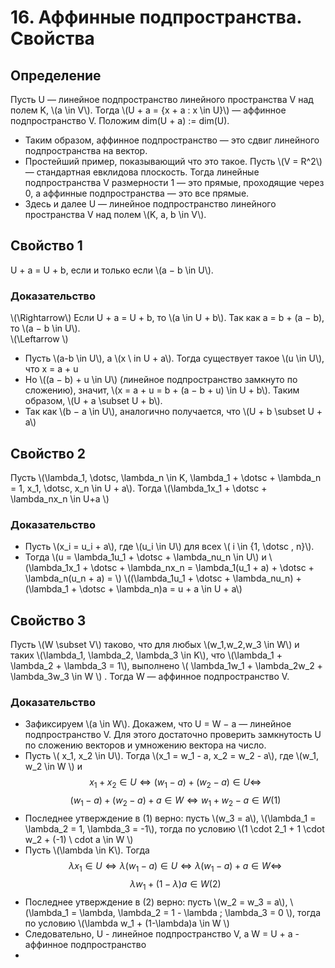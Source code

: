 # 16. Аффинные подпространства. Свойства

## Определение
Пусть U — линейное подпространство линейного
пространства V над полем K, \\(a \in V\\). Тогда
\\(U + a = {x + a : x \in U}\\) — аффинное подпространство V.
Положим dim(U + a) := dim(U).

- Таким образом, аффинное подпространство — это
  сдвиг линейного подпространства на вектор.
- Простейший пример, показывающий что это такое.
  Пусть \\(V = R^2\\) — стандартная евклидова плоскость. Тогда
  линейные подпространства V размерности 1 — это
  прямые, проходящие через 0, а аффинные
  подпространства — это все прямые.
- Здесь и далее U — линейное подпространство
  линейного пространства V над полем \\(K, a, b \in V\\).

## Свойство 1
U + a = U + b, если и только если \\(a − b \in U\\).
### Доказательство
\\(\Rightarrow\\) Если U + a = U + b, то \\(a \in U + b\\). Так как
a = b + (a − b), то \\(a − b \in U\\).  
\\(\Leftarrow \\)  
- Пусть \\(a-b \in U\\), а \\(x \ in U + a\\). Тогда существует такое
\\(u \in U\\), что x = a + u
- Но \\((a − b) + u \in U\\) (линейное подпространство замкнуто по
  сложению), значит, \\(x = a + u = b + (a − b + u) \in U + b\\). Таким
  образом, \\(U + a \subset U + b\\).
- Так как \\(b − a \in U\\), аналогично получается, что
\\(U + b \subset U + a\\)

## Свойство 2
Пусть \\(\lambda_1, \dotsc, \lambda_n \in K, \lambda_1 + \dotsc + \lambda_n = 1, x_1, \dotsc, x_n \in U + a\\).
Тогда \\(\lambda_1x_1 + \dotsc + \lambda_nx_n \in U+a \\)
### Доказательство
- Пусть \\(x_i = u_i + a\\), где \\(u_i \in U\\) для всех
  \\( i \in {1, \dotsc , n}\\).
- Тогда \\(u = \lambda_1u_1 + \dotsc + \lambda_nu_n \in U\\) и
  \\(\lambda_1x_1 + \dotsc + \lambda_nx_n = \lambda_1(u_1 + a) + \dotsc + \lambda_n(u_n + a) = \\)
  \\((\lambda_1u_1 + \dotsc + \lambda_nu_n) + (\lambda_1 + \dotsc + \lambda_n)a = u + a \in U + a\\)

## Свойство 3
Пусть \\(W \subset V\\) таково, что для любых \\(w_1,w_2,w_3 \in W\\) и
таких \\(\lambda_1, \lambda_2, \lambda_3 \in K\\), что \\(\lambda_1 + \lambda_2 + \lambda_3 = 1\\), выполнено
\\( \lambda_1w_1 + \lambda_2w_2 + \lambda_3w_3 \in W \\) . Тогда W — аффинное
подпространство V.
### Доказательство
- Зафиксируем \\(a \in W\\). Докажем, что
  U = W − a — линейное подпространство V. Для этого
  достаточно проверить замкнутость U по сложению
  векторов и умножению вектора на число.
- Пусть \\( x_1, x_2 \in U\\). Тогда \\(x_1 = w_1 - a, x_2 = w_2 - a\\), где 
\\(w_1, w_2 \in W \\) и 
$$x_1 + x_2 \in U \Longleftrightarrow (w_1 - a) + (w_2 - a) \in U \Longleftrightarrow$$
$$(w_1 - a) + (w_2 - a) + a \in W \Longleftrightarrow w_1 + w_2 -a \in W (1)$$
- Последнее утверждение в (1) верно: пусть \\(w_3 = a\\), \\(\lambda_1 = \lambda_2 = 1, \lambda_3 = -1\\), тогда по условию
\\(1 \cdot 2_1 + 1 \cdot w_2 + (-1) \ cdot a \in W \\)
- Пусть \\(\lambda \in K\\). Тогда
$$\lambda x_1 \in U \Leftrightarrow \lambda(w_1 - a) \in U \Leftrightarrow \lambda(w_1-a)+a \in W \Leftrightarrow$$
$$\lambda w_1 + (1 - \lambda)a \in W (2)$$
- Последнее утверждение в (2) верно: пусть \\(w_2 = w_3 = a\\),
\\(\lambda_1 = \lambda, \lambda_2 = 1 - \lambda \; \lambda_3 = 0 \\), тогда по условию
\\(\lambda w_1 + (1-\lambda)a \in W \\)
- Следовательно, U - линейное подпространство V, а W = U + a - аффинное подпространство
- 


 
